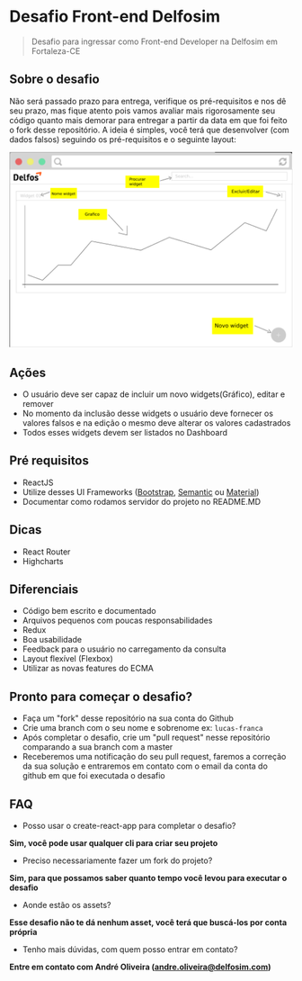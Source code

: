 # Desafio Front-end Delfosim
> Desafio para ingressar como Front-end Developer na Delfosim em Fortaleza-CE

## Sobre o desafio
Não será passado prazo para entrega, verifique os pré-requisitos e nos dê seu prazo, mas fique atento pois vamos avaliar mais rigorosamente seu código quanto mais demorar para entregar a partir da data em que foi feito o fork desse repositório. A ideia é simples, você terá que desenvolver (com dados falsos) seguindo os pré-requisitos e o seguinte layout:

![Desafio](images/tela-01.png?raw=true "Desafio")

## Ações
- O usuário deve ser capaz de incluir um novo widgets(Gráfico), editar e remover
- No momento da inclusão desse widgets o usuário deve fornecer os valores falsos e na edição o mesmo deve alterar os valores cadastrados
- Todos esses widgets devem ser listados no Dashboard


## Pré requisitos
- ReactJS
- Utilize desses UI Frameworks ([Bootstrap](https://react-bootstrap.github.io/), [Semantic](https://react.semantic-ui.com/) ou [Material](https://material-ui.com/pt/))
- Documentar como rodamos servidor do projeto no README.MD

## Dicas
- React Router
- Highcharts

## Diferenciais
- Código bem escrito e documentado
- Arquivos pequenos com poucas responsabilidades
- Redux
- Boa usabilidade
- Feedback para o usuário no carregamento da consulta
- Layout flexível (Flexbox)
- Utilizar as novas features do ECMA

## Pronto para começar o desafio?
- Faça um "fork" desse repositório na sua conta do Github
- Crie uma branch com o seu nome e sobrenome ex: ```lucas-franca```
- Após completar o desafio, crie um "pull request" nesse repositório comparando a sua branch com a master
- Receberemos uma notificação do seu pull request, faremos a correção da sua solução e entraremos em contato com o email da conta do github em que foi executada o desafio

## FAQ
- Posso usar o create-react-app para completar o desafio?

**Sim, você pode usar qualquer cli para criar seu projeto**

- Preciso necessariamente fazer um fork do projeto?

**Sim, para que possamos saber quanto tempo você levou para executar o desafio**

- Aonde estão os assets?

**Esse desafio não te dá nenhum asset, você terá que buscá-los por conta própria**

- Tenho mais dúvidas, com quem posso entrar em contato?

**Entre em contato com André Oliveira (andre.oliveira@delfosim.com)**

